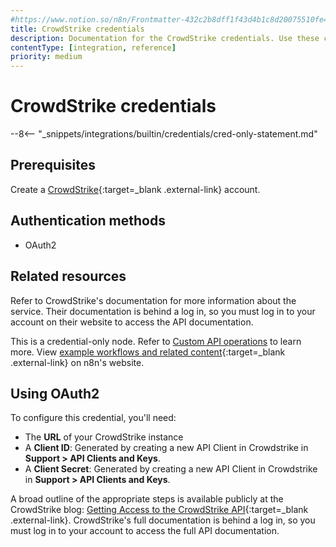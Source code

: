 ```yaml
---
#https://www.notion.so/n8n/Frontmatter-432c2b8dff1f43d4b1c8d20075510fe4
title: CrowdStrike credentials
description: Documentation for the CrowdStrike credentials. Use these credentials to authenticate CrowdStrike in n8n, a workflow automation platform.
contentType: [integration, reference]
priority: medium
---
```


# CrowdStrike credentials

--8<-- "_snippets/integrations/builtin/credentials/cred-only-statement.md"

## Prerequisites

Create a [CrowdStrike](https://www.crowdstrike.com/en-us/){:target=_blank .external-link} account.

## Authentication methods 

- OAuth2

## Related resources

Refer to CrowdStrike's documentation for more information about the service. Their documentation is behind a log in, so you must log in to your account on their website to access the API documentation.

This is a credential-only node. Refer to [Custom API operations](/integrations/custom-operations.md) to learn more. View [example workflows and related content](https://n8n.io/integrations/crowdstrike/){:target=_blank .external-link} on n8n's website.

## Using OAuth2

To configure this credential, you'll need:

- The **URL** of your CrowdStrike instance
- A **Client ID**: Generated by creating a new API Client in Crowdstrike in **Support > API Clients and Keys**.
- A **Client Secret**: Generated by creating a new API Client in Crowdstrike in **Support > API Clients and Keys**.

A broad outline of the appropriate steps is available publicly at the CrowdStrike blog: [Getting Access to the CrowdStrike API](https://www.crowdstrike.com/blog/tech-center/get-access-falcon-apis/){:target=_blank .external-link}. CrowdStrike's full documentation is behind a log in, so you must log in to your account to access the full API documentation.

